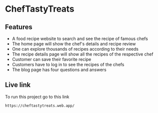 # ChefTastyTreats

## Features

- A food recipe website to search and see the recipe of famous chefs
- The home page will show the chef's details and recipe review
- One can explore thousands of recipes according to their needs
- The recipe details page will show all the recipes of the respective chef
- Customer can save their favorite recipe
- Customers have to log in to see the recipes of the chefs
- The blog page has four questions and answers

## Live link

To run this project go to this link

```bash
https://cheftastytreats.web.app/
```
